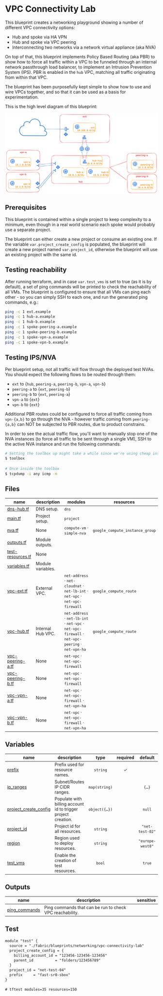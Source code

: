 # VPC Connectivity Lab

This blueprint creates a networking playground showing a number of different VPC connectivity options:

* Hub and spoke via HA VPN
* Hub and spoke via VPC peering
* Interconnecting two networks via a network virtual appliance (aka NVA)

On top of that, this blueprint implements Policy Based Routing (aka PBR) to show how to force all traffic within a VPC to be funneled through an internal network passthrough load balancer, to implement an Intrusion Prevention System (IPS). PBR is enabled in the `hub` VPC, matching all traffic originating from within that VPC.

The blueprint has been purposefully kept simple to show how to use and wire VPCs together, and so that it can be used as a basis for experimentation.

This is the high level diagram of this blueprint:

![High-level diagram](diagram.png "High-level diagram")

## Prerequisites

This blueprint is contained within a single project to keep complexity to a minimum, even though in a real world scenario each spoke would probably use a separate project.

The blueprint can either create a new project or consume an existing one.
If the variable `var.project_create_config` is populated, the blueprint will create a new project named `var.project_id`, otherwise the blueprint will use an existing project with the same id.

## Testing reachability

After running terraform, and in case `var.test_vms` is set to true (as it is by default), a set of ping commands will be printed to check the reachability of all VMs. The blueprint is configured to ensure that all VMs can ping each other - so you can simply SSH to each one, and run the generated ping commands, e.g.:

```bash
ping -c 1 ext.example
ping -c 1 hub-a.example
ping -c 1 hub-b.example
ping -c 1 spoke-peering-a.example
ping -c 1 spoke-peering-b.example
ping -c 1 spoke-vpn-a.example
ping -c 1 spoke-vpn-b.example
```

## Testing IPS/NVA

Per blueprint setup, not all traffic will flow through the deployed test NVAs.
You should expect the following flows to be routed through them:

* `ext` to {`hub`, `peering-a`, `peering-b`, `vpn-a`, `vpn-b`}
* `peering-a` to {`ext`, `peering-b`}
* `peering-b` to {`ext`, `peering-a`}
* `vpn-a` to {`ext`}
* `vpn-b` to {`ext`}

Additional PBR routes could be configured to force all traffic coming from `vpn-{a,b}` to go through the NVA - however traffic coming from `peering-{a,b}` can NOT be subjected to PBR routes, due to product constrains.

In order to see the actual traffic flow, you'll want to manually stop one of the NVA instances (to force all traffic to be sent through a single VM), SSH to the active NVA instance and run the following commands:

```bash
# Setting the toolbox up might take a while since we're using cheap instances :)
$ toolbox

# Once inside the toolbox
$ tcpdump -i any icmp -n

```

<!-- TFDOC OPTS files:1 -->
<!-- BEGIN TFDOC -->
## Files

| name | description | modules | resources |
|---|---|---|---|
| [dns-hub.tf](./dns-hub.tf) | DNS setup. | <code>dns</code> |  |
| [main.tf](./main.tf) | Project setup. | <code>project</code> |  |
| [nva.tf](./nva.tf) | None | <code>compute-vm</code> · <code>simple-nva</code> | <code>google_compute_instance_group</code> |
| [outputs.tf](./outputs.tf) | Module outputs. |  |  |
| [test-resources.tf](./test-resources.tf) | None |  |  |
| [variables.tf](./variables.tf) | Module variables. |  |  |
| [vpc-ext.tf](./vpc-ext.tf) | External VPC. | <code>net-address</code> · <code>net-cloudnat</code> · <code>net-lb-int</code> · <code>net-vpc</code> · <code>net-vpc-firewall</code> | <code>google_compute_route</code> |
| [vpc-hub.tf](./vpc-hub.tf) | Internal Hub VPC. | <code>net-address</code> · <code>net-lb-int</code> · <code>net-vpc</code> · <code>net-vpc-firewall</code> · <code>net-vpc-peering</code> · <code>net-vpn-ha</code> | <code>google_compute_route</code> |
| [vpc-peering-a.tf](./vpc-peering-a.tf) | None | <code>net-vpc</code> · <code>net-vpc-firewall</code> |  |
| [vpc-peering-b.tf](./vpc-peering-b.tf) | None | <code>net-vpc</code> · <code>net-vpc-firewall</code> |  |
| [vpc-vpn-a.tf](./vpc-vpn-a.tf) | None | <code>net-vpc</code> · <code>net-vpc-firewall</code> · <code>net-vpn-ha</code> |  |
| [vpc-vpn-b.tf](./vpc-vpn-b.tf) | None | <code>net-vpc</code> · <code>net-vpc-firewall</code> · <code>net-vpn-ha</code> |  |

## Variables

| name | description | type | required | default |
|---|---|:---:|:---:|:---:|
| [prefix](variables.tf#L37) | Prefix used for resource names. | <code>string</code> | ✓ |  |
| [ip_ranges](variables.tf#L17) | Subnet/Routes IP CIDR ranges. | <code>map&#40;string&#41;</code> |  | <code title="&#123;&#10;  ext         &#61; &#34;10.255.0.0&#47;16&#34;&#10;  hub-a       &#61; &#34;10.0.1.0&#47;24&#34;&#10;  hub-all     &#61; &#34;10.0.0.0&#47;16&#34;&#10;  hub-b       &#61; &#34;10.0.2.0&#47;24&#34;&#10;  hub-nva     &#61; &#34;10.0.0.0&#47;24&#34;&#10;  int         &#61; &#34;10.0.0.0&#47;9&#34;&#10;  peering-a   &#61; &#34;10.3.0.0&#47;24&#34;&#10;  peering-b   &#61; &#34;10.4.0.0&#47;24&#34;&#10;  rfc1918_10  &#61; &#34;10.0.0.0&#47;8&#34;&#10;  rfc1918_172 &#61; &#34;172.16.0.0&#47;12&#34;&#10;  rfc1918_192 &#61; &#34;192.168.0.0&#47;16&#34;&#10;  vpn-a       &#61; &#34;10.1.0.0&#47;24&#34;&#10;  vpn-b       &#61; &#34;10.2.0.0&#47;24&#34;&#10;&#125;">&#123;&#8230;&#125;</code> |
| [project_create_config](variables.tf#L46) | Populate with billing account id to trigger project creation. | <code title="object&#40;&#123;&#10;  billing_account_id &#61; string&#10;  parent_id          &#61; string&#10;&#125;&#41;">object&#40;&#123;&#8230;&#125;&#41;</code> |  | <code>null</code> |
| [project_id](variables.tf#L55) | Project id for all resources. | <code>string</code> |  | <code>&#34;net-test-02&#34;</code> |
| [region](variables.tf#L61) | Region used to deploy resources. | <code>string</code> |  | <code>&#34;europe-west8&#34;</code> |
| [test_vms](variables.tf#L67) | Enable the creation of test resources. | <code>bool</code> |  | <code>true</code> |

## Outputs

| name | description | sensitive |
|---|---|:---:|
| [ping_commands](outputs.tf#L17) | Ping commands that can be run to check VPC reachability. |  |
<!-- END TFDOC -->
## Test

```hcl
module "test" {
  source = "./fabric/blueprints/networking/vpc-connectivity-lab"
  project_create_config = {
    billing_account_id = "123456-123456-123456"
    parent_id          = "folders/123456789"
  }
  project_id = "net-test-04"
  prefix     = "fast-sr0-sbox"
}

# tftest modules=35 resources=150
```
